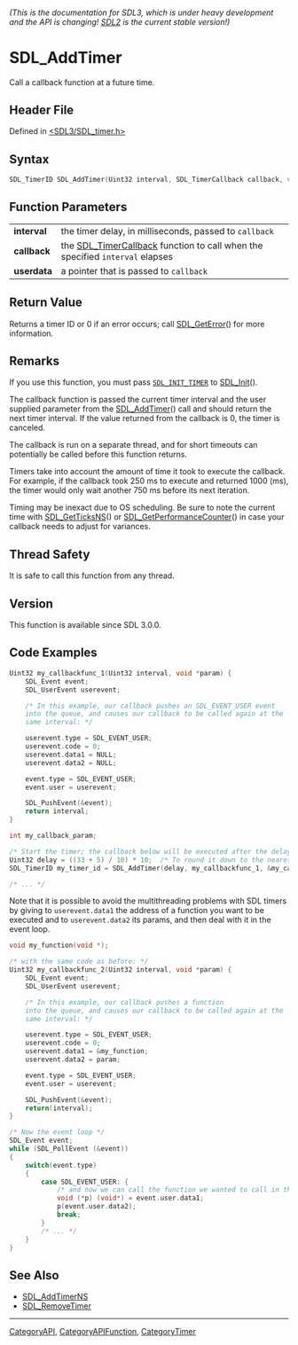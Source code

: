 ###### (This is the documentation for SDL3, which is under heavy development and the API is changing! [SDL2](https://wiki.libsdl.org/SDL2/) is the current stable version!)
# SDL_AddTimer

Call a callback function at a future time.

## Header File

Defined in [<SDL3/SDL_timer.h>](https://github.com/libsdl-org/SDL/blob/main/include/SDL3/SDL_timer.h)

## Syntax

```c
SDL_TimerID SDL_AddTimer(Uint32 interval, SDL_TimerCallback callback, void *userdata);

```

## Function Parameters

|                  |                                                                                                   |
| ---------------- | ------------------------------------------------------------------------------------------------- |
| **interval**     | the timer delay, in milliseconds, passed to `callback`                                            |
| **callback**     | the [SDL_TimerCallback](SDL_TimerCallback) function to call when the specified `interval` elapses |
| **userdata**     | a pointer that is passed to `callback`                                                            |

## Return Value

Returns a timer ID or 0 if an error occurs; call
[SDL_GetError](SDL_GetError)() for more information.

## Remarks

If you use this function, you must pass [`SDL_INIT_TIMER`](SDL_INIT_TIMER)
to [SDL_Init](SDL_Init)().

The callback function is passed the current timer interval and the user
supplied parameter from the [SDL_AddTimer](SDL_AddTimer)() call and should
return the next timer interval. If the value returned from the callback is
0, the timer is canceled.

The callback is run on a separate thread, and for short timeouts can
potentially be called before this function returns.

Timers take into account the amount of time it took to execute the
callback. For example, if the callback took 250 ms to execute and returned
1000 (ms), the timer would only wait another 750 ms before its next
iteration.

Timing may be inexact due to OS scheduling. Be sure to note the current
time with [SDL_GetTicksNS](SDL_GetTicksNS)() or
[SDL_GetPerformanceCounter](SDL_GetPerformanceCounter)() in case your
callback needs to adjust for variances.

## Thread Safety

It is safe to call this function from any thread.

## Version

This function is available since SDL 3.0.0.

## Code Examples

```c
Uint32 my_callbackfunc_1(Uint32 interval, void *param) {
    SDL_Event event;
    SDL_UserEvent userevent;

    /* In this example, our callback pushes an SDL_EVENT_USER event
    into the queue, and causes our callback to be called again at the
    same interval: */

    userevent.type = SDL_EVENT_USER;
    userevent.code = 0;
    userevent.data1 = NULL;
    userevent.data2 = NULL;

    event.type = SDL_EVENT_USER;
    event.user = userevent;

    SDL_PushEvent(&event);
    return interval;
}

int my_callback_param;

/* Start the timer; the callback below will be executed after the delay */
Uint32 delay = ((33 + 5) / 10) * 10;  /* To round it down to the nearest 10 ms */
SDL_TimerID my_timer_id = SDL_AddTimer(delay, my_callbackfunc_1, &my_callback_param);

/* ... */
```
Note that it is possible to avoid the multithreading problems with SDL timers by giving to `userevent.data1` the address of a function you want to be executed and to `userevent.data2` its params, and then deal with it in the event loop.
```c
void my_function(void *);

/* with the same code as before: */
Uint32 my_callbackfunc_2(Uint32 interval, void *param) {
    SDL_Event event;
    SDL_UserEvent userevent;

    /* In this example, our callback pushes a function
    into the queue, and causes our callback to be called again at the
    same interval: */

    userevent.type = SDL_EVENT_USER;
    userevent.code = 0;
    userevent.data1 = &my_function;
    userevent.data2 = param;

    event.type = SDL_EVENT_USER;
    event.user = userevent;

    SDL_PushEvent(&event);
    return(interval);
}

/* Now the event loop */
SDL_Event event;
while (SDL_PollEvent (&event))
{
    switch(event.type)
    {
        case SDL_EVENT_USER: {
            /* and now we can call the function we wanted to call in the timer but couldn't because of the multithreading problems */
            void (*p) (void*) = event.user.data1;
            p(event.user.data2);
            break;
        }
        /* ... */
    }
}
```

## See Also

- [SDL_AddTimerNS](SDL_AddTimerNS)
- [SDL_RemoveTimer](SDL_RemoveTimer)

----
[CategoryAPI](CategoryAPI), [CategoryAPIFunction](CategoryAPIFunction), [CategoryTimer](CategoryTimer)

